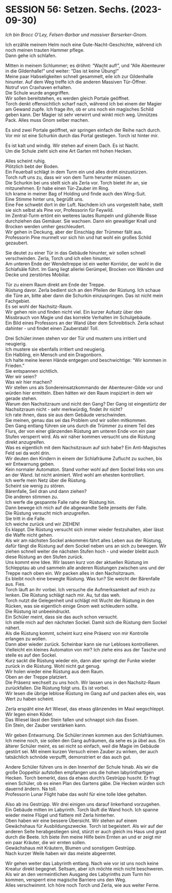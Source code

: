 <!-- Copyright 2020-2025 Dominik Jan Schott. All rights reserved. The license agreement is define in the LICENSE file in the root folder. -->
# **SESSION 56: 	Setzen. Sechs. (2023-09-30)**

*Ich bin Brocc O’Ley, Felsen-Barbar und massiver Berserker-Gnom.* 

Ich erzähle meinem Helm noch eine Gute-Nacht-Geschichte, während ich noch meinen trauten Hammer pflege.  
Dann gehe ich schlafen.

Mitten in meinem Schlummer; es dröhnt: “Wacht auf\!”, und “Alle Abenteurer in die Gildenhalle\!” und weiter: “Das ist keine Übung\!”  
Meine paar Habseligkeiten schnell gesammelt, eile ich zur Gildenhalle hinunter. Auf dem Weg treffe ich die anderen Massiven Tür-Öffner.  
Notruf von Craxhaven erhalten.  
Die Schule wurde angegriffen.  
Wir sollen bereitstehen, es werden gleich Portale geöffnet.  
Torch denkt offensichtlich scharf nach, während ich bei einem der Magier am Gewand zupfe. Ich frage ihn, ob er uns noch ein magisches Schild geben kann. Der Magier ist sehr verwirrt und winkt mich weg. Unnützes Pack. Alles muss Gnom selber machen.

Es sind zwei Portale geöffnet, wir springen einfach der Reihe nach durch. Vor mir ist eine Schurkin durch das Portal gestiegen. Torch ist hinter mir.

Es ist kalt und windig. Wir stehen auf einem Dach. Es ist Nacht.  
Um die Schule zieht sich eine Art Garten mit hohen Hecken.

Alles scheint ruhig.  
Plötzlich bebt der Boden.  
Ein Feuerball schlägt in dem Turm ein und alles droht einzustürzen.  
Torch ruft uns zu, dass wir von dem Turm herunter müssen.  
Die Schurkin bei uns stellt sich als Zerla vor. Torch bietet ihr an, sie mitzunehmen. Er habe einen Tür-Zauber im Ring.  
Ich krame in meiner Bag of Holding und finde auch den Wing-Suit.   
Eine Stimme hinter uns, begrüßt uns.  
Eine Fee schwebt dort in der Luft. Nachdem ich uns vorgestellt habe, stellt sie sich selbst als Pine vor, Professorin für Feywild.  
Im Zentral-Turm ertönt ein weiteres lautes Rumpeln und glühende Risse durchziehen das Gemäuer. Sie wachsen. Dann ein gewaltiger Knall und Brocken werden umher geschleudert.  
Wir gehen in Deckung, aber der Einschlag der Trümmer fällt aus. Professorin Pine murmelt vor sich hin und hat wohl ein großes Schild gezaubert.

Sie deutet zu einer Tür in das Gebäude hinunter, wir sollen schnell verschwinden. Zerla, Torch und ich eilen hinunter.  
Am unteren Ende der Wendeltreppe ist ein weiter Korridor, der wohl in die Schlafsäle führt. Im Gang liegt allerlei Gerümpel, Brocken von Wänden und Decke und zerstörtes Mobiliar.

Tür zu einem Raum direkt am Ende der Treppe.  
Rüstung davor. Zerla bedient sich an den Pfeilen der Rüstung. Ich schaue die Türe an, bitte aber dann die Schurkin einzuspringen. Das ist nicht mein Fachgebiet.  
Es sei wohl der Nachsitz-Raum.  
Wir gehen rein und finden nicht viel. Ein kurzer Aufsatz über den Missbrauch von Magie und das korrekte Verhalten im Schulgebäude.  
Ein Bild eines Professors an der Wand über dem Schreibtisch. Zerla schaut dahinter \- und findet einen Zauberstab\! Toll.

Drei Schüler:innen stehen vor der Tür und mustern uns irritiert und neugierig.  
Ich mustere sie ebenfalls irritiert und neugierig.  
Ein Halbling, ein Mensch und ein Dragonborn.  
Ich halte meine leeren Hände entgegen und beschwichtige: “Wir kommen in Frieden.”  
Sie entspannen sichtlich.  
Wer wir seien?  
Was wir hier machen?  
Wir stellen uns als Sondereinsatzkommando der Abenteurer-Gilde vor und würden hier ermitteln. Eben hätten wir den Raum inspiziert in dem wir gerade stehen.  
Warum den Nachsitzraum und nicht den Gang? Der Gang ist eingestürtz der Nachsitzraum nicht \- sehr merkwürdig, findet ihr nicht?  
Ich rate ihnen, dass sie aus dem Gebäude verschwinden.  
Sie meinen, genau das sei das Problem und wir sollen mitkommen.  
Den Gang entlang führen sie uns durch die Trümmer zu einem Teil des Flurs, der von einer glänzenden Rüstung am unteren Ende von ein paar Stufen versperrt wird. Als wir näher kommen versucht uns die Rüstung direkt anzugreifen.  
Was es eigentlich mit dem Nachsitzraum auf sich habe? Ein Anti-Magisches Feld sei da wohl drin.  
Wir deuten den Kindern in einem der Schlafräume Zuflucht zu suchen, bis wir Entwarnung geben.  
Kein normaler Automaton. Stand vorher wohl auf dem Sockel links von uns an der Wand. Ist nicht animiert. Wird wohl am ehesten kontrolliert.  
Ich werfe mein Netz über die Rüstung.  
Scheint sie wenig zu stören.  
Bärenfalle, Seil dran und dann ziehen?  
Die anderen stimmen zu.  
Ich werfe die gespannte Falle nahe der Rüstung hin.  
Dann bewege ich mich auf die abgewandte Seite jenseits der Falle.  
Die Rüstung versucht mich anzugreifen.  
Sie tritt in die Falle.  
Ich weiche zurück und wir ZIEHEN\!  
Es klappt. Die Rüstung versucht sich immer wieder festzuhalten, aber lässt die Waffe nicht gehen.  
Als wir am nächsten Sockel ankommen fährt alles Leben aus der Rüstung, dafür fängt die Rüstung auf dem Sockel neben uns an sich zu bewegen. Wir ziehen schnell weiter die nächsten Stufen hoch \- und wieder bleibt auch diese Rüstung an den Stufen zurück.  
Uns kommt eine Idee. Wir lassen kurz von der aktuellen Rüstung im Schlepptau ab und sammeln alle anderen Rüstungen zwischen uns und der Treppe nach oben ein. Wir packen alles in den Nachsitzraum.  
Es bleibt noch eine bewegte Rüstung. Was tun? Sie weicht der Bärenfalle aus. Fies.  
Torch läuft an ihr vorbei. Ich versuche die Aufmerksamkeit auf mich zu lenken. Die Rüstung schlägt nach mir. Au, tut das weh.  
Torch nutzt die Gelegenheit und schlägt mit Wucht der Rüstung in den Rücken, was sie eigentlich einige Gnom weit schleudern sollte.  
Die Rüstung ist unbeeindruckt.  
Ein Schüler meint, dass sie das auch schon versucht.  
Ich stelle mich auf den nächsten Sockel. Damit sich die Rüstung dem Sockel nähert.  
Als die Rüstung kommt, scheint kurz eine Präsenz von mir Kontrolle erlangen zu wollen.  
Dann aber wieder zurück. Scheinbar kann sie nur Lebloses kontrollieren.  
Vielleicht ein kleines Automaton von mir? Ich ziehe eins aus der Tasche und stelle es auf den Sockel.  
Kurz sackt die Rüstung wieder ein, dann aber springt der Funke wieder zurück in die Rüstung. Wohl nicht gut genug.  
Wir holen wieder eine Rüstung aus dem Raum.   
Oben an der Treppe platziert.  
Die Präsenz wechselt zu uns hoch. Wir lassen uns in den Nachsitz-Raum zurückfallen. Die Rüstung folgt uns. Es ist vorbei.  
Wir lesen die übrige leblose Rüstung im Gang auf und packen alles ein, was Wert zu haben scheint.

Zerla erspäht eine Art Wiesel, das etwas glänzendes im Maul wegschleppt.  
Wir legen einen Köder.  
Das Wiesel lässt den Stein fallen und schnappt sich das Essen.  
Ein Stein, der Zauber verstärken kann.

Wir geben Entwarnung. Die Schüler:innen kommen aus den Schlafräumen.  
Ich meine noch, sie sollen den Gang aufräumen, da sehe es ja übel aus. Ein älterer Schüler meint, es sei nicht so einfach, weil die Magie im Gebäude gestört sei. Mit einem kurzen Versuch einen Zauber zu wirken, der auch tatsächlich schnöde verpufft, demonstriert er das auch gut.

Andere Schüler führen uns in den Innenhof der Schule hinab. Als wir die große Doppeltür aufstoßen empfangen uns die hohen labyrinthartigen Hecken. Torch bemerkt, dass da etwas durch’s Gestrüpp huscht. Er fragt einen Schüler, ob es einen Plan des Gartens gäbe. Die Hecken würden sich dauernd ändern. Na toll.  
Professorin Lunar Flight habe das wohl für eine tolle Idee gehalten.

Also ab ins Gestrüpp. Wir drei einigen uns darauf linkerhand vorzugehen.  
Ein Gebäude mitten im Labyrinth. Torch läuft die Wand hoch. Ich spanne wieder meine Flügel und flattere mit Zerla hinterher.  
Oben haben wir eine bessere Übersicht. Wir stehen auf einem Gewächshaus für Ausbildungszwecke. Torch ist begeistert. Als wir auf der anderen Seite herabgestiegen sind, stürzt er auch gleich ins Haus und grast durch die Beete. Ich biete ihm meine Hilfe beim Ernten an und er zeigt mir ein paar Kräuter, die wir ernten sollen.  
Gewächshaus mit Kräutern, Blumen und sonstigem Gestrüpp.  
Nach kurzer Weile haben wir das meiste abgeerntet.

Wir gehen weiter das Labyrinth entlang. Nach wie vor ist uns noch keine Kreatur direkt begegnet. Seltsam, aber ich möchte mich nicht beschweren.  
Als wir an den vermeintlichen Ausgang des Labyrinths zum Turm hin kommen, versperrt eine magische Barriere uns den Weg.  
Alles verschwimmt. Ich höre noch Torch und Zerla, wie aus weiter Ferne.